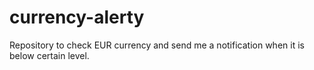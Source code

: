 # currency-alerty
Repository to check EUR currency and send me a notification when it is below certain level.
